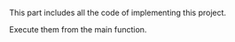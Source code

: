 This part includes all the code of implementing this project.

Execute them from the main function.
